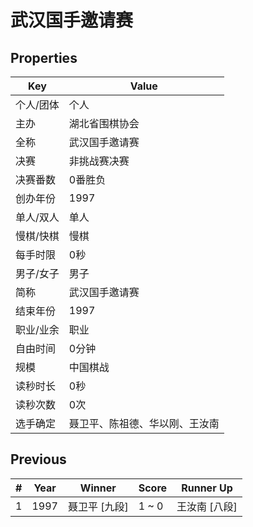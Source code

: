 # 武汉国手邀请赛

## Properties

| Key | Value |
| --- | ----- |
| 个人/团体 | 个人 |
| 主办 | 湖北省围棋协会 |
| 全称 | 武汉国手邀请赛 |
| 决赛 | 非挑战赛决赛 |
| 决赛番数 | 0番胜负 |
| 创办年份 | 1997 |
| 单人/双人 | 单人 |
| 慢棋/快棋 | 慢棋 |
| 每手时限 | 0秒 |
| 男子/女子 | 男子 |
| 简称 | 武汉国手邀请赛 |
| 结束年份 | 1997 |
| 职业/业余 | 职业 |
| 自由时间 | 0分钟 |
| 规模 | 中国棋战 |
| 读秒时长 | 0秒 |
| 读秒次数 | 0次 |
| 选手确定 | 聂卫平、陈祖德、华以刚、王汝南 |

## Previous

| # | Year | Winner | Score | Runner Up |
| --- | --- | --- | --- | --- |
| 1 | 1997 | 聂卫平 [九段] | 1 ~ 0 | 王汝南 [八段] |

